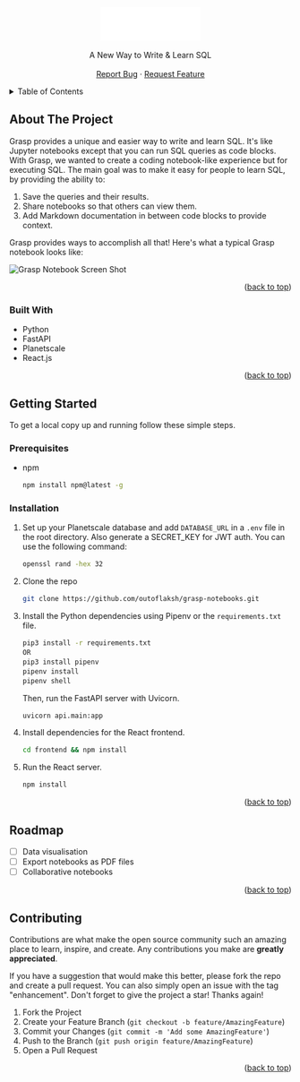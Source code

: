 <div id="top"></div>

<br />
<div align="center">
  <a href="https://github.com/outoflaksh/grasp-notebooks">
    <img src="frontend/public/logo.png" alt="Logo" width="auto" height="60">
  </a>

  <p align="center">
    A New Way to Write & Learn SQL
    <br />
    <br />
    <a href="https://github.com/outoflaksh/grasp-notebooks/issues">Report Bug</a>
    ·
    <a href="https://github.com/outoflaksh/grasp-notebooks/issues">Request Feature</a>
  </p>
</div>



<!-- TABLE OF CONTENTS -->
<details>
  <summary>Table of Contents</summary>
  <ol>
    <li>
      <a href="#about-the-project">About The Project</a>
      <ul>
        <li><a href="#built-with">Built With</a></li>
      </ul>
    </li>
    <li>
      <a href="#getting-started">Getting Started</a>
      <ul>
        <li><a href="#prerequisites">Prerequisites</a></li>
        <li><a href="#installation">Installation</a></li>
      </ul>
    </li>
    <li><a href="#usage">Usage</a></li>
    <li><a href="#roadmap">Roadmap</a></li>
    <li><a href="#contributing">Contributing</a></li>
    <li><a href="#license">License</a></li>
    <li><a href="#contact">Contact</a></li>
    <li><a href="#acknowledgments">Acknowledgments</a></li>
  </ol>
</details>



<!-- ABOUT THE PROJECT -->
## About The Project

Grasp provides a unique and easier way to write and learn SQL. It's like Jupyter notebooks except that you can run SQL queries as code blocks. With Grasp, we wanted to create a coding notebook-like experience but for executing SQL. The main goal was to make it easy for people to learn SQL, by providing the ability to:

1. Save the queries and their results.
2. Share notebooks so that others can view them.
3. Add Markdown documentation in between code blocks to provide context.

Grasp provides ways to accomplish all that! Here's what a typical Grasp notebook looks like:

![Grasp Notebook Screen Shot][product-screenshot]

<p align="right">(<a href="#top">back to top</a>)</p>



### Built With

- Python
- FastAPI
- Planetscale
- React.js

<p align="right">(<a href="#top">back to top</a>)</p>



<!-- GETTING STARTED -->
## Getting Started

To get a local copy up and running follow these simple steps.

### Prerequisites

* npm
  ```sh
  npm install npm@latest -g
  ```

### Installation

1. Set up your Planetscale database and add `DATABASE_URL` in a `.env` file in the root directory. Also generate a SECRET_KEY for JWT auth. You can use the    following command:
   ```sh
   openssl rand -hex 32
   ```
2. Clone the repo
   ```sh
   git clone https://github.com/outoflaksh/grasp-notebooks.git
   ```
3. Install the Python dependencies using Pipenv or the `requirements.txt` file. 
   ```sh
   pip3 install -r requirements.txt
   OR
   pip3 install pipenv
   pipenv install
   pipenv shell
   ```
   Then, run the FastAPI server with Uvicorn.
   ```sh
   uvicorn api.main:app
   ```
4. Install dependencies for the React frontend.
   ```sh
   cd frontend && npm install
   ```
5. Run the React server.
   ```sh
   npm install
   ```

<p align="right">(<a href="#top">back to top</a>)</p>


<!-- ROADMAP -->
## Roadmap

- [ ] Data visualisation
- [ ] Export notebooks as PDF files
- [ ] Collaborative notebooks

<p align="right">(<a href="#top">back to top</a>)</p>



<!-- CONTRIBUTING -->
## Contributing

Contributions are what make the open source community such an amazing place to learn, inspire, and create. Any contributions you make are **greatly appreciated**.

If you have a suggestion that would make this better, please fork the repo and create a pull request. You can also simply open an issue with the tag "enhancement".
Don't forget to give the project a star! Thanks again!

1. Fork the Project
2. Create your Feature Branch (`git checkout -b feature/AmazingFeature`)
3. Commit your Changes (`git commit -m 'Add some AmazingFeature'`)
4. Push to the Branch (`git push origin feature/AmazingFeature`)
5. Open a Pull Request

<p align="right">(<a href="#top">back to top</a>)</p>




<!-- MARKDOWN LINKS & IMAGES -->
[product-screenshot]: https://cdn.hashnode.com/res/hashnode/image/upload/v1659250092951/ZmRN_fVhK.png
